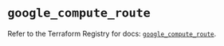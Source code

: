 # `google_compute_route`

Refer to the Terraform Registry for docs: [`google_compute_route`](https://registry.terraform.io/providers/hashicorp/google/6.5.0/docs/resources/compute_route).
